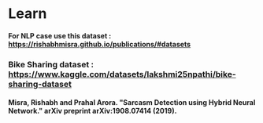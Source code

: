 # Learn

#### For NLP case use this dataset : https://rishabhmisra.github.io/publications/#datasets 
### Bike Sharing dataset : https://www.kaggle.com/datasets/lakshmi25npathi/bike-sharing-dataset 
#### Misra, Rishabh and Prahal Arora. "Sarcasm Detection using Hybrid Neural Network." arXiv preprint arXiv:1908.07414 (2019).
